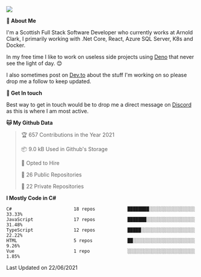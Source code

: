 <img src="https://github.com/jasonhughes94/jasonhughes94/blob/main/header.png?raw=true">

**:tangerine: About Me**

I'm a Scottish Full Stack Software Developer who currently works at Arnold Clark, I primarily working with .Net Core, React, Azure SQL Server, K8s and Docker.

In my free time I like to work on useless side projects using [Deno](https://deno.land/) that never see the light of day. 😊

I also sometimes post on [Dev.to](https://dev.to/jasonhughes94) about the stuff I'm working on so please drop me a follow to keep updated.

**:speech_balloon: Get In touch**

Best way to get in touch would be to drop me a direct message on [Discord](https://discordapp.com/users/206498666976903169) as this is where I am most active.

<!--START_SECTION:waka-->
**🐱 My Github Data** 

> 🏆 657 Contributions in the Year 2021
 > 
> 📦 9.0 kB Used in Github's Storage 
 > 
> 💼 Opted to Hire
 > 
> 📜 26 Public Repositories 
 > 
> 🔑 22 Private Repositories  
 > 
**I Mostly Code in C#** 

```text
C#                       18 repos            ████████░░░░░░░░░░░░░░░░░   33.33% 
JavaScript               17 repos            ███████░░░░░░░░░░░░░░░░░░   31.48% 
TypeScript               12 repos            █████░░░░░░░░░░░░░░░░░░░░   22.22% 
HTML                     5 repos             ██░░░░░░░░░░░░░░░░░░░░░░░   9.26% 
Vue                      1 repo              ░░░░░░░░░░░░░░░░░░░░░░░░░   1.85%

```



 Last Updated on 22/06/2021
<!--END_SECTION:waka-->
